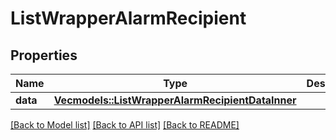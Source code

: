 # ListWrapperAlarmRecipient

## Properties

Name | Type | Description | Notes
------------ | ------------- | ------------- | -------------
**data** | [**Vec<models::ListWrapperAlarmRecipientDataInner>**](ListWrapper_AlarmRecipient_data_inner.md) |  | 

[[Back to Model list]](../README.md#documentation-for-models) [[Back to API list]](../README.md#documentation-for-api-endpoints) [[Back to README]](../README.md)



